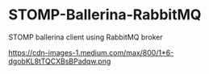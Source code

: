 # STOMP-Ballerina-RabbitMQ
STOMP ballerina client using RabbitMQ broker

https://cdn-images-1.medium.com/max/800/1*6-dgobKL8tTQCXBsBPadqw.png
